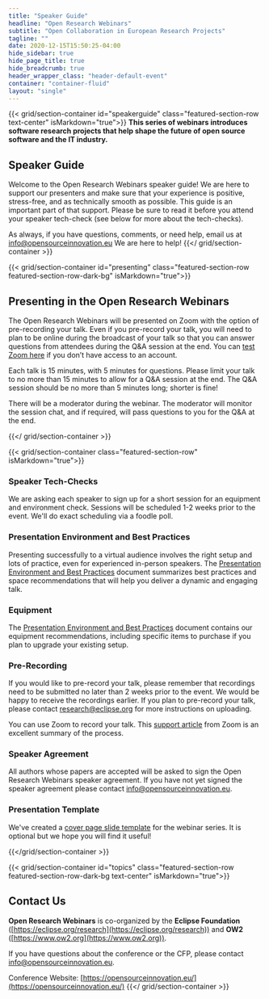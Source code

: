 ```yaml
---
title: "Speaker Guide"
headline: "Open Research Webinars"
subtitle: "Open Collaboration in European Research Projects"
tagline: ""
date: 2020-12-15T15:50:25-04:00
hide_sidebar: true
hide_page_title: true
hide_breadcrumb: true
header_wrapper_class: "header-default-event"
container: "container-fluid"
layout: "single"
---
```

{{< grid/section-container id="speakerguide" class="featured-section-row text-center" isMarkdown="true">}}
**This series of webinars introduces software research projects that help shape the future of open source software and the IT industry.**
## Speaker Guide  

Welcome to the Open Research Webinars speaker guide! We are here to support our presenters and make sure that your experience is positive, stress-free, and as technically smooth as possible. This guide is an important part of that support. Please be sure to read it before you attend your speaker tech-check (see below for more about the tech-checks).

As always, if you have questions, comments, or need help, email us at info@opensourceinnovation.eu We are here to help!
{{</ grid/section-container >}}


{{< grid/section-container id="presenting" class="featured-section-row featured-section-row-dark-bg" isMarkdown="true">}}
## Presenting in the Open Research Webinars  

The Open Research Webinars will be presented on Zoom with the option of pre-recording your talk. Even if you pre-record your talk, you will need to plan to be online during the broadcast of your talk so that you can answer questions from attendees during the Q&A session at the end. You can [test Zoom here](https://zoom.us/test) if you don’t have access to an account.

Each talk is 15 minutes, with 5 minutes for questions. Please limit your talk to no more than 15 minutes to allow for a Q&A session at the end. The Q&A session should be no more than 5 minutes long; shorter is fine!

There will be a moderator during the webinar. The moderator will monitor the session chat, and if required, will pass questions to you for the Q&A at the end.

{{</ grid/section-container >}}


{{< grid/section-container class="featured-section-row" isMarkdown="true">}}

### Speaker Tech-Checks

We are asking each speaker to sign up for a short session for an equipment and environment check. Sessions will be scheduled 1-2 weeks prior to the event.  We'll do exact scheduling via a foodle poll. 

### Presentation Environment and Best Practices

Presenting successfully to a virtual audience involves the right setup and lots of practice, even for experienced in-person speakers. The [Presentation Environment and Best Practices](presentation-environment/) document summarizes best practices and space recommendations that will help you deliver a dynamic and engaging talk.

### Equipment

The [Presentation Environment and Best Practices](presentation-environment/) document contains our equipment recommendations, including specific items to purchase if you plan to upgrade your existing setup.   

### Pre-Recording  

If you would like to pre-record your talk, please remember that recordings need to be submitted no later than 2 weeks prior to the event. We would be happy to receive the recordings earlier. If you plan to pre-record your talk, please contact research@eclipse.org for more instructions on uploading. 

You can use Zoom to record your talk. This [support article](https://support.zoom.us/hc/en-us/articles/201362473-Local-Recording) from Zoom is an excellent summary of the process. 


### Speaker Agreement

All authors whose papers are accepted will be asked to sign the Open Research Webinars speaker agreement. If you have not yet signed the speaker agreement please contact info@opensourceinnovation.eu.  

### Presentation Template

We've created a [cover page slide template](webinar_template.pptx) for the webinar series. It is optional but we hope you will find it useful!   


{{</grid/section-container >}}


{{< grid/section-container id="topics" class="featured-section-row featured-section-row-dark-bg text-center" isMarkdown="true">}}
## Contact Us 

**Open Research Webinars** is co-organized by the **Eclipse Foundation** ([https://eclipse.org/research](https://eclipse.org/research)) and **OW2** ([https://www.ow2.org](https://www.ow2.org)).  

If you have questions about the conference or the CFP, please contact info@opensourceinnovation.eu.  

Conference Website: [https://opensourceinnovation.eu/](https://opensourceinnovation.eu/)
{{</ grid/section-container >}}
